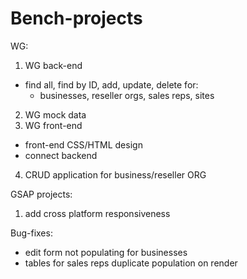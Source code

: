 ﻿# Bench-projects

WG:

1. WG back-end
  - find all, find by ID, add, update, delete for:
    - businesses, reseller orgs, sales reps, sites
2. WG mock data
3. WG front-end
  - front-end CSS/HTML design
  - connect backend
4. CRUD application for business/reseller ORG

GSAP projects:

1. add cross platform responsiveness


Bug-fixes:
- edit form not populating for businesses
- tables for sales reps duplicate population on render
